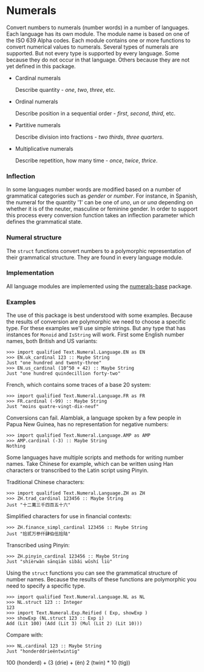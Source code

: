 Numerals
========

Convert numbers to numerals (number words) in a number of
languages. Each language has its own module. The module name is based
on one of the ISO 639 Alpha codes. Each module contains one or more
functions to convert numerical values to numerals. Several types of
numerals are supported. But not every type is supported by every
language. Some because they do not occur in that language. Others
because they are not yet defined in this package.

- Cardinal numerals

  Describe quantity - _one_, _two_, _three_, etc.

- Ordinal numerals

  Describe position in a sequential order - _first_, _second_,
  _third_, etc.

- Partitive numerals

  Describe division into fractions - _two thirds_, _three quarters_.

- Multiplicative numerals

  Describe repetition, how many time - _once_, _twice_, _thrice_.

### Inflection

In some languages number words are modified based on a number of
grammatical categories such as _gender_ or _number_. For instance, in
Spanish, the numeral for the quantity '1' can be one of _uno_, _un_ or
_una_ depending on whether it is of the neuter, masculine or feminine
gender. In order to support this process every conversion function
takes an inflection parameter which defines the grammatical state.

### Numeral structure

The `struct` functions convert numbers to a polymorphic representation
of their grammatical structure. They are found in every language
module.

### Implementation

All language modules are implemented using the
[numerals-base](https://github.com/roelvandijk/numerals-base) package.

### Examples

The use of this package is best understood with some examples. Because
the results of conversion are polymorphic we need to choose a specific
type. For these examples we'll use simple strings. But any type that
has instances for `Monoid` and `IsString` will work. First some
English number names, both British and US variants:

    >>> import qualified Text.Numeral.Language.EN as EN
    >>> EN.uk_cardinal 123 :: Maybe String
    Just "one hundred and twenty-three"
    >>> EN.us_cardinal (10^50 + 42) :: Maybe String
    Just "one hundred quindecillion forty-two"

French, which contains some traces of a base 20 system:

    >>> import qualified Text.Numeral.Language.FR as FR
    >>> FR.cardinal (-99) :: Maybe String
    Just "moins quatre-vingt-dix-neuf"

Conversions can fail. Alamblak, a language spoken by a few people in
Papua New Guinea, has no representation for negative numbers:

    >>> import qualified Text.Numeral.Language.AMP as AMP
    >>> AMP.cardinal (-3) :: Maybe String
    Nothing

Some languages have multiple scripts and methods for writing number
names. Take Chinese for example, which can be written using Han
characters or transcribed to the Latin script using Pinyin.

Traditional Chinese characters:

    >>> import qualified Text.Numeral.Language.ZH as ZH
    >>> ZH.trad_cardinal 123456 :: Maybe String
    Just "十二萬三千四百五十六"

Simplified characters for use in financial contexts:

    >>> ZH.finance_simpl_cardinal 123456 :: Maybe String
    Just "拾贰万参仟肆伯伍拾陆"

Transcribed using Pinyin:

    >>> ZH.pinyin_cardinal 123456 :: Maybe String
    Just "shíèrwàn sānqiān sìbǎi wǔshí liù"

Using the `struct` functions you can see the grammatical structure of
number names. Because the results of these functions are polymorphic
you need to specify a specific type.

    >>> import qualified Text.Numeral.Language.NL as NL
    >>> NL.struct 123 :: Integer
    123
    >>> import Text.Numeral.Exp.Reified ( Exp, showExp )
    >>> showExp (NL.struct 123 :: Exp i)
    Add (Lit 100) (Add (Lit 3) (Mul (Lit 2) (Lit 10)))

Compare with:

    >>> NL.cardinal 123 :: Maybe String
    Just "honderddrieëntwintig"

100 (honderd) + (3 (drie) + (ën) 2 (twin) * 10 (tig))
